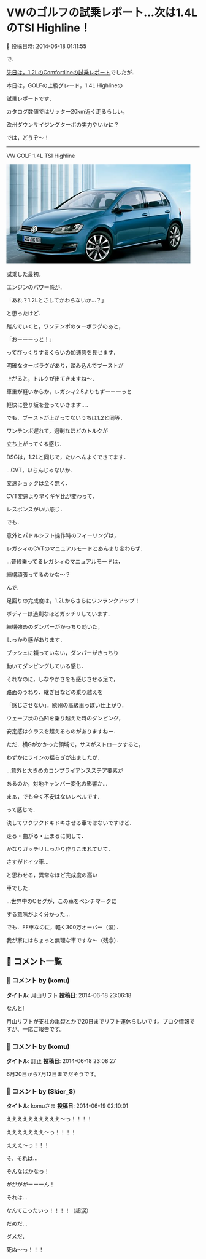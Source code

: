 # VWのゴルフの試乗レポート…次は1.4LのTSI Highline！

📅 投稿日時: 2014-06-18 01:11:55

で．


[先日は，1.2LのComfortlineの試乗レポート](ea37d0cee05789caaf9ebaf869fc3c1c4.md)でしたが．





本日は，GOLFの上級グレード，1.4L Highlineの


試乗レポートです．


カタログ数値ではリッター20km近く走るらしい，


欧州ダウンサイジングターボの実力やいかに？





では，どうぞ～！


----





VW GOLF 1.4L TSI Highline




![b3524ebeb66fc6f07da03f0284df62ba.jpg](images/b3524ebeb66fc6f07da03f0284df62ba.jpg)







試乗した最初，


エンジンのパワー感が．


「あれ？1.2Lとさしてかわらないか…？」


と思ったけど．


踏んでいくと，ワンテンポのターボラグのあと，


「おーーーっと！」


ってびっくりするくらいの加速感を見せます．


明確なターボラグがあり，踏み込んでブーストが


上がると，トルクが出てきますね～．


車重が軽いからか，レガシィ2.5よりもずーーーっと


軽快に登り坂を登っていきます…．


でも．ブーストが上がってないうちは1.2と同等．


ワンテンポ遅れて，過剰なほどのトルクが


立ち上がってくる感じ．





DSGは，1.2Lと同じで，たいへんよくできてます．


…CVT，いらんじゃないか．


変速ショックは全く無く．


CVT変速より早くギヤ比が変わって．


レスポンスがいい感じ．


でも．


意外とパドルシフト操作時のフィーリングは，


レガシィのCVTのマニュアルモードとあんまり変わらず．


…普段乗ってるレガシィのマニュアルモードは，


結構頑張ってるのかな～？





んで．


足回りの完成度は，1.2Lからさらにワンランクアップ！


ボディーは過剰なほどガッチリしています．


結構強めのダンパーがかっちり効いた，


しっかり感があります．


ブッシュに頼っていない，ダンパーがきっちり


動いてダンピングしている感じ．


それなのに，しなやかさをも感じさせる足で，


路面のうねり．継ぎ目などの乗り越えを


「感じさせない」，欧州の高級車っぽい仕上がり．


ウェーブ状の凸凹を乗り越えた時のダンピング，


安定感はクラスを超えるものがありますねー．





ただ．横Gがかかった領域で，サスがストロークすると，


わずかにラインの揺らぎが出ましたが．


…意外と大きめのコンプライアンスステア要素が


あるのか，対地キャンバー変化の影響か…


まぁ，でも全く不安はないレベルです．





って感じで．


決してワクワクドキドキさせる車ではないですけど．


走る・曲がる・止まるに関して．


かなりガッチリしっかり作りこまれていて．


さすがドイツ車…


と思わせる，異常なほど完成度の高い


車でした．





…世界中のCセグが，この車をベンチマークに


する意味がよく分かった…





でも．FF車なのに，軽く300万オーバー（涙）．


我が家にはちょっと無理な車ですな～（残念）．

## 💬 コメント一覧

### 💬 コメント by (komu)
**タイトル**: 月山リフト
**投稿日**: 2014-06-18 23:06:18

なんと!

月山リフトが支柱の亀裂とかで20日までリフト運休らしいです。ブロク情報ですが、一応ご報告です。

### 💬 コメント by (komu)
**タイトル**: 訂正
**投稿日**: 2014-06-18 23:08:27

6月20日から7月12日までだそうです。

### 💬 コメント by (Skier_S)
**タイトル**: komuさま
**投稿日**: 2014-06-19 02:10:01

ええええええええええ～っ！！！！

えええええええ～っ！！！！

えええ～っ！！！

そ，それは…

そんなばかなっ！

ががががーーーん！

それは…

なんてこったいっ！！！！（超涙）

だめだ…

ダメだ．

死ぬ～っ！！！

